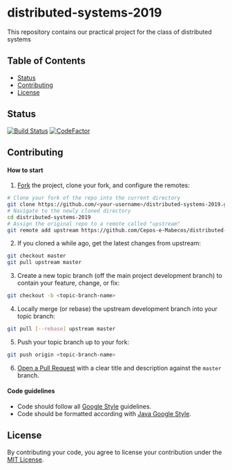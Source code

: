 # distributed-systems-2019
This repository contains our practical project for the class of distributed systems
## Table of Contents
- [Status](#status)
- [Contributing](#contributing)
- [License](#license)

## Status
[![Build Status](https://travis-ci.com/Cepos-e-Mabecos/distributed-systems-2019.svg?branch=master)](https://travis-ci.com/Cepos-e-Mabecos/distributed-systems-2019)
[![CodeFactor](https://www.codefactor.io/repository/github/cepos-e-mabecos/distributed-systems-2019/badge/master)](https://www.codefactor.io/repository/github/cepos-e-mabecos/distributed-systems-2019/overview/master)
## Contributing
#### How to start
1. [Fork](https://help.github.com/articles/fork-a-repo/) the project, clone your fork, and configure the remotes:
```bash
# Clone your fork of the repo into the current directory
git clone https://github.com/<your-username>/distributed-systems-2019.git
# Navigate to the newly cloned directory
cd distributed-systems-2019
# Assign the original repo to a remote called "upstream"
git remote add upstream https://github.com/Cepos-e-Mabecos/distributed-systems-2019.git
```
2. If you cloned a while ago, get the latest changes from upstream:
```bash
git checkout master
git pull upstream master
```
3. Create a new topic branch (off the main project development branch) to contain your feature, change, or fix:
```bash
git checkout -b <topic-branch-name>
```
4. Locally merge (or rebase) the upstream development branch into your topic branch:
```bash
git pull [--rebase] upstream master
```
5. Push your topic branch up to your fork:
```bash
git push origin <topic-branch-name>
```
6. [Open a Pull Request](https://help.github.com/articles/about-pull-requests/) with a clear title and description against the `master` branch.

#### Code guidelines
- Code should follow all [Google Style](https://google.github.io/styleguide/javaguide.html) guidelines.
- Code should be formatted according with [Java Google Style](https://github.com/google/styleguide).

## License
By contributing your code, you agree to license your contribution under the [MIT License](https://github.com/Cepos-e-Mabecos/distributed-systems-2019/blob/master/LICENSE).

